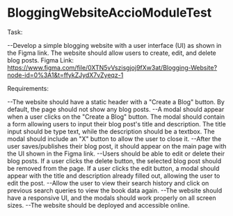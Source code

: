 # BloggingWebsiteAccioModuleTest

Task:

--Develop a simple blogging website with a user interface (UI) as shown in the Figma link. The website should allow users to create, edit, and delete blog posts.
Figma Link: https://www.figma.com/file/0XTN5vVszisgjoj9fXw3at/Blogging-Website?node-id=0%3A1&t=ffykZJydX7vZyeqz-1

Requirements:

--The website should have a static header with a "Create a Blog" button. By default, the page should not show any blog posts.
--A modal should appear when a user clicks on the "Create a Blog" button. The modal should contain a form allowing users to input their blog post's title and description. The title input should be type text, while the description should be a textbox. The modal should include an "X" button to allow the user to close it.
--After the user saves/publishes their blog post, it should appear on the main page with the UI shown in the Figma link.
--Users should be able to edit or delete their blog posts. If a user clicks the delete button, the selected blog post should be removed from the page. If a user clicks the edit button, a modal should appear with the title and description already filled out, allowing the user to edit the post.
--Allow the user to view their search history and click on previous search queries to view the book data again.
--The website should have a responsive UI, and the modals should work properly on all screen sizes.
--The website should be deployed and accessible online.
